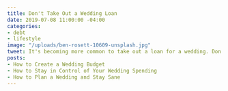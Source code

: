 ```yaml
---
title: Don't Take Out a Wedding Loan
date: 2019-07-08 11:00:00 -04:00
categories:
- debt
- lifestyle
image: "/uploads/ben-rosett-10609-unsplash.jpg"
tweet: It's becoming more common to take out a loan for a wedding. Don't do it.
posts:
- How to Create a Wedding Budget
- How to Stay in Control of Your Wedding Spending
- How to Plan a Wedding and Stay Sane
---
```


